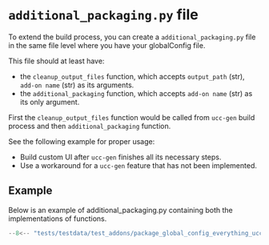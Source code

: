 # `additional_packaging.py` file

To extend the build process, you can create a `additional_packaging.py` file in the same file level where you have your globalConfig file.

This file should at least have:

- the `cleanup_output_files` function, which accepts `output_path` (str), `add-on name` (str) as its arguments.
- the `additional_packaging` function, which accepts `add-on name` (str) as its only argument.

First the `cleanup_output_files` function would be called from `ucc-gen` build process and then `additional_packaging` function.

See the following example for proper usage:

- Build custom UI after `ucc-gen` finishes all its necessary steps.
- Use a workaround for a `ucc-gen` feature that has not been implemented.

## Example

Below is an example of additional_packaging.py containing both the implementations of functions.

```python
--8<-- "tests/testdata/test_addons/package_global_config_everything_uccignore/additional_packaging.py"
```

